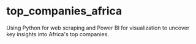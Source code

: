 # top_companies_africa
Using Python for web scraping and Power BI for visualization to  uncover key insights into Africa's top  companies.
